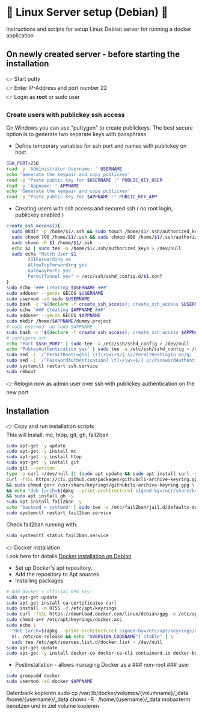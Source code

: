 # 🚀 Linux Server setup (Debian) 🚀
Instructions and scripts for setup Linux Debian server for running a docker application 
## On newly created server - before starting the installation 
👉 Start putty<br>
👉 Enter IP-Address and port number 22<br>
👉 Login as **root** or sudo user<br>

### Create users with publickey ssh access  

On Windows you can use "puttygen" to create publickeys. 
The best secure option is to generate two separate keys with passphrase.<br>

* Define temporary variables for ssh port and names with publickey on host.
```sh
SSH_PORT=250
read -p 'Administrator-Username: ' USERNAME
echo 'Generate the keypair and copy publickey'
read -p "Paste public Key for $USERNAME :" PUBLIC_KEY_USER
read -p 'Appname: ' APPNAME
echo 'Generate the keypair and copy publickey'
read -p "Paste public Key for $APPNAME :" PUBLIC_KEY_APP
```

* Creating users with ssh access and secured ssh ( no root login, publickey enabled ) 

```sh
create_ssh_access(){
  sudo mkdir -p /home/$1/.ssh && sudo touch /home/$1/.ssh/authorized_keys
  sudo chmod 700 /home/$1/.ssh && sudo chmod 600 /home/$1/.ssh/authorized_keys
  sudo chown -R $1 /home/$1/.ssh
  echo $2 | sudo tee -a /home/$1/.ssh/authorized_keys > /dev/null
  sudo echo "Match User $1
        X11Forwarding no
        AllowTcpForwarding yes
        GatewayPorts yes
        PermitTunnel yes" > /etc/ssh/sshd_config.d/$1.conf
}
sudo echo "### Creating $USERNAME ###"
sudo adduser --gecos GECOS $USERNAME
sudo usermod -aG sudo $USERNAME
sudo bash -c "$(declare -f create_ssh_access); create_ssh_access $USERNAME '$PUBLIC_KEY_USER'"
sudo echo "### Creating $APPNAME ###"
sudo adduser --gecos GECOS $APPNAME
sudo mkdir /home/$APPNAME/dummy-project
# sudo usermod -aG sudo $APPNAME
sudo bash -c "$(declare -f create_ssh_access); create_ssh_access $APPNAME '$PUBLIC_KEY_APP'"
# configure ssh
echo "Port $SSH_PORT" | sudo tee -a /etc/ssh/sshd_config > /dev/null
echo 'PubkeyAuthentication yes' | sudo tee -a /etc/ssh/sshd_config > /dev/null
sudo sed -i '/^PermitRootLogin[ \t]\+\w\+$/{ s//PermitRootLogin no/g; }' /etc/ssh/sshd_config
sudo sed -i '/^PasswordAuthentication[ \t]\+\w\+$/{ s//PasswordAuthentication no/g; }' /etc/ssh/sshd_config
sudo systemctl restart ssh.service
sudo reboot
```
👉 Relogin now as admin user over ssh with publickey authentication on the new port

## Installation
👉 Copy and run installation scripts<br>
This will install: mc, htop, git, gh, fail2ban<br>

```sh
sudo apt-get -y update
sudo apt-get -y install mc
sudo apt-get -y install htop
sudo apt-get -y install git
sudo git --version
type -p curl >/dev/null || (sudo apt update && sudo apt install curl -y)
curl -fsSL https://cli.github.com/packages/githubcli-archive-keyring.gpg | sudo dd of=/usr/share/keyrings/githubcli-archive-keyring.gpg \
&& sudo chmod go+r /usr/share/keyrings/githubcli-archive-keyring.gpg \
&& echo "deb [arch=$(dpkg --print-architecture) signed-by=/usr/share/keyrings/githubcli-archive-keyring.gpg] https://cli.github.com/packages stable main" | sudo tee /etc/apt/sources.list.d/github-cli.list > /dev/null \
&& sudo apt install gh -y
sudo apt install fail2ban -y
echo "backend = systemd" | sudo tee -a /etc/fail2ban/jail.d/defaults-debian.conf > /dev/null
sudo systemctl restart fail2ban.service
```
Check fail2ban running with:
```sh
sudo systemctl status fail2ban.service
```

👉 Docker installation<br>
Look here for details 
[Docker installation on Debian](https://docs.docker.com/engine/install/debian/)<br>
- Set up Docker's apt repository.
- Add the repository to Apt sources 
- Installing packages
```sh
# Add Docker's official GPG key:
sudo apt-get update
sudo apt-get install ca-certificates curl
sudo install -m 0755 -d /etc/apt/keyrings
sudo curl -fsSL https://download.docker.com/linux/debian/gpg -o /etc/apt/keyrings/docker.asc
sudo chmod a+r /etc/apt/keyrings/docker.asc
sudo echo \
  "deb [arch=$(dpkg --print-architecture) signed-by=/etc/apt/keyrings/docker.asc] https://download.docker.com/linux/debian \
  $(. /etc/os-release && echo "$VERSION_CODENAME") stable" | \
  sudo tee /etc/apt/sources.list.d/docker.list > /dev/null
sudo apt-get update
sudo apt-get -y install docker-ce docker-ce-cli containerd.io docker-buildx-plugin docker-compose-plugin
```

- Postinstallation - allows managing Docker as a ### non-root ### user
```sh
sudo groupadd docker
sudo usermod -aG docker $APPNAME
```

Datenbank kopieren
sudo cp /var/lib/docker/volumes/{volumname}/_data /home/{username}/_data
chown -R <user>:<group> /home/{username}/_data
mobaxterm benutzen und in ziel volume kopieren